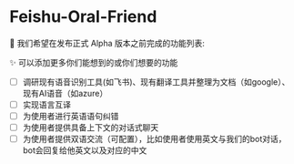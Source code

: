 # Feishu-Oral-Friend

🚀 我们希望在发布正式 Alpha 版本之前完成的功能列表:

✨ 可以添加更多你们能想到的或你们想要的功能
- [ ] 调研现有语音识别工具(如飞书)、现有翻译工具并整理为文档（如google）、现有AI语音（如azure）
- [ ] 实现语言互译
- [ ] 为使用者进行英语语句纠错
- [ ] 为使用者提供具备上下文的对话式聊天
- [ ] 为使用者提供双语交流（可配置），比如使用者使用英文与我们的bot对话，bot会回复给他英文以及对应的中文
